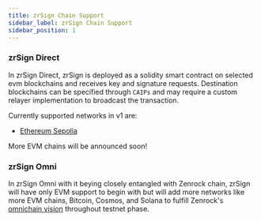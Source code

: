 ```yaml
---
title: zrSign Chain Support
sidebar_label: zrSign Chain Support
sidebar_position: 1
---
```


### zrSign Direct

In zrSign Direct, zrSign is deployed as a solidity smart contract on selected evm blockchains and receives key and signature requests. 
Destination blockchains can be specified through `CAIPs` and may require a custom relayer implementation to broadcast the transaction.

<!-- TODO: update zrSign contract addresses. -->

Currently supported networks in v1 are:

- [Ethereum Sepolia](https://sepolia.etherscan.io/address/0x8F309C9550D0d69C3f9b8d7BCdC7C93B05Cd089e)

More EVM chains will be announced soon!

### zrSign Omni

In zrSign Omni with it beying closely entangled with Zenrock chain, zrSign will have only EVM support to begin with but will add more networks like more EVM chains, Bitcoin, Cosmos, and Solana to fulfill Zenrock's [omnichain vision](../../introduction.md#going-omnichain-with-zenrock) throughout testnet phase.